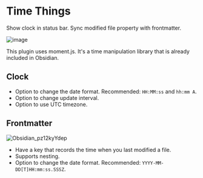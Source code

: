 # Time Things

Show clock in status bar. Sync modified file property with frontmatter.

![image](https://github.com/DynamicPlayerSector/timethings/assets/65742767/c2b4c4e0-002b-43ea-8b94-6860d6f7c703)

This plugin uses moment.js. It's a time manipulation library that is already included in Obsidian.

## Clock

- Option to change the date format. Recommended: `HH:MM:ss` and `hh:mm A`.
- Option to change update interval.
- Option to use UTC timezone.

## Frontmatter

![Obsidian_pz12kyYdep](https://github.com/DynamicPlayerSector/timethings/assets/65742767/661884e4-666b-4793-9a46-de12edb831ed)

- Have a key that records the time when you last modified a file.
- Supports nesting.
- Option to change the date format. Recommended: `YYYY-MM-DD[T]HH:mm:ss.SSSZ`.
